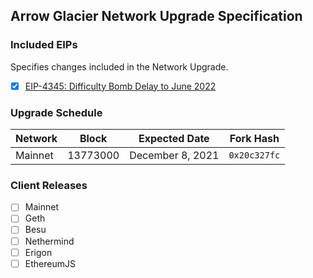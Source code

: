 ## Arrow Glacier Network Upgrade Specification

### Included EIPs
Specifies changes included in the Network Upgrade.

- [x] [EIP-4345: Difficulty Bomb Delay to June 2022](https://eips.ethereum.org/EIPS/eip-4345)

### Upgrade Schedule

| Network | Block      | Expected Date | Fork Hash    |
| --------|------------|---------------|--------------|
| Mainnet | 13773000 | December 8, 2021 | `0x20c327fc` |

### Client Releases

 - [ ]  Mainnet
   - [ ]  Geth
   - [ ]  Besu
   - [ ]  Nethermind
   - [ ]  Erigon
   - [ ]  EthereumJS 
